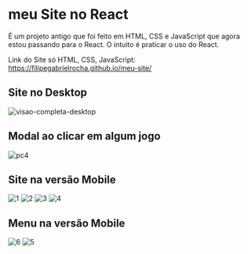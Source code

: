 # meu Site no React

É um projeto antigo que foi feito em HTML, CSS e JavaScript que agora estou passando para o React.
O intuito é praticar o uso do React.

Link do Site só HTML, CSS, JavaScript: https://filipegabrielrocha.github.io/meu-site/

## Site no Desktop
![visao-completa-desktop](https://user-images.githubusercontent.com/94459039/227512727-29c8bf31-531e-453a-8694-2f531291cd0e.jpg)
## Modal ao clicar em algum jogo
![pc4](https://user-images.githubusercontent.com/94459039/227512804-7ce7e921-0ec0-41ae-bf1e-c31382ab21a4.jpg)
## Site na versão Mobile
![1](https://user-images.githubusercontent.com/94459039/227512842-43d38661-4efe-4963-b9d5-98949aaed667.jpg)
![2](https://user-images.githubusercontent.com/94459039/227512853-c9af15ef-4074-482a-a225-77844f1a8495.jpg)
![3](https://user-images.githubusercontent.com/94459039/227512925-4b5440c7-02a3-4efd-be7a-cb03547a4c81.jpg)
![4](https://user-images.githubusercontent.com/94459039/227512930-e3f9c339-cc6d-4334-a1ac-4f5fbf4b1b2d.jpg)
## Menu na versão Mobile
![6](https://user-images.githubusercontent.com/94459039/227513304-9ff2f79a-4bcd-4ef4-879e-c0bbad9244f5.jpg)
![5](https://user-images.githubusercontent.com/94459039/227512977-b8433039-f3bc-4413-9d09-dc0bff33e70d.jpg)
